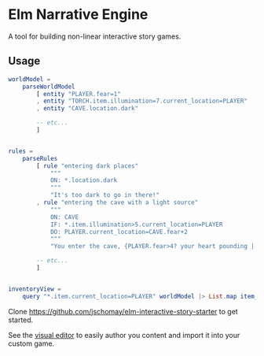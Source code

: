 # Elm Narrative Engine

A tool for building non-linear interactive story games.

## Usage


```elm
worldModel =
    parseWorldModel
        [ entity "PLAYER.fear=1"
        , entity "TORCH.item.illumination=7.current_location=PLAYER"
        , entity "CAVE.location.dark"

        -- etc...
        ]


rules =
    parseRules
        [ rule "entering dark places"
            """
            ON: *.location.dark
            """
            "It's too dark to go in there!"
        , rule "entering the cave with a light source"
            """
            ON: CAVE
            IF: *.item.illumination>5.current_location=PLAYER
            DO: PLAYER.current_location=CAVE.fear+2
            """
            "You enter the cave, {PLAYER.fear>4? your heart pounding | bravely}..."

        -- etc...
        ]


inventoryView =
    query "*.item.current_location=PLAYER" worldModel |> List.map item_view
```


Clone https://github.com/jschomay/elm-interactive-story-starter to get started.

See the [visual editor](http://elmnarrativeengine.com/) to easily author you content and import it into your custom game.
